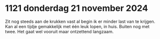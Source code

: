 # 1121 donderdag 21 november 2024
Zit nog steeds aan de krukken vast al begin ik er minder last van te krijgen. Kan al een tijdje gemakkelijk met één leuk lopen, in huis. Buiten nog met twee. Het gaat wel vooruit maar ontzettend langzaam.